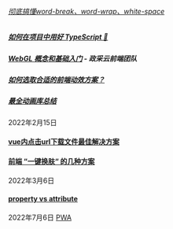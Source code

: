 ###### [彻底搞懂word-break、word-wrap、white-space](https://juejin.cn/post/6844903667863126030)
##### [如何在项目中用好 TypeScript 🤔](https://juejin.cn/post/7058868160706904078)
##### [WebGL 概念和基础入门](https://juejin.cn/post/6994940475459731463) - 政采云前端团队
##### [如何选取合适的前端动效方案？](https://juejin.cn/post/6844903830094610446)
##### [最全动画库总结](https://juejin.cn/post/6844903830098804743)
2022年2月15日
#### [vue内点击url下载文件最佳解决方案](https://juejin.cn/post/7062888582465191944?utm_source=gold_browser_extension)
#### [前端 “一键换肤“ 的几种方案](https://juejin.cn/post/7063010855167721486?utm_source=gold_browser_extension)
2022年3月6日
#### [property vs attribute](https://juejin.cn/post/6844904114065768462)
2022年7月6日
[PWA](https://juejin.cn/post/6844903588691443725)